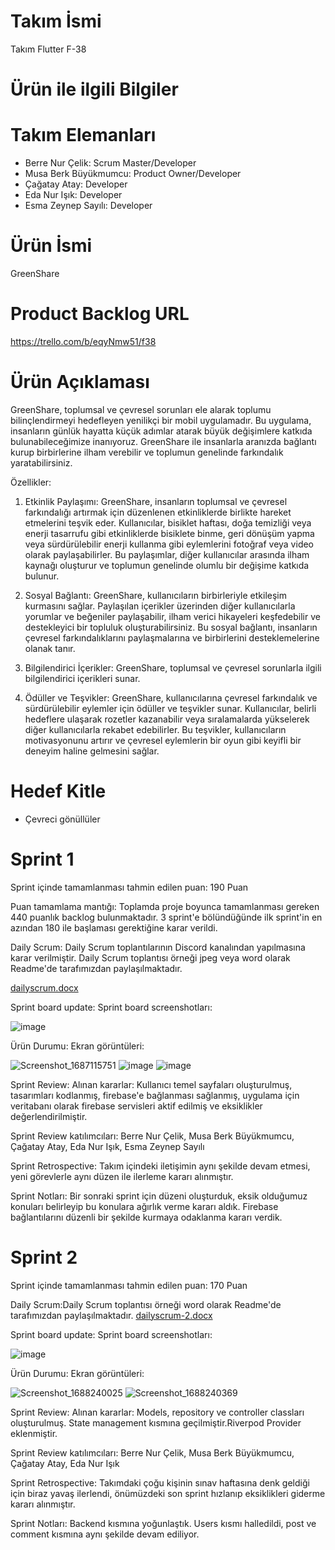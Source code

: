 # Takım İsmi
Takım Flutter F-38
# Ürün ile ilgili Bilgiler
# Takım Elemanları
- Berre Nur Çelik: Scrum Master/Developer
- Musa Berk Büyükmumcu: Product Owner/Developer
- Çağatay Atay: Developer
- Eda Nur Işık: Developer
- Esma Zeynep Sayılı: Developer
# Ürün İsmi
GreenShare
# Product Backlog URL
https://trello.com/b/eqyNmw51/f38
# Ürün Açıklaması
GreenShare, toplumsal ve çevresel sorunları ele alarak toplumu bilinçlendirmeyi hedefleyen yenilikçi bir mobil uygulamadır. Bu uygulama, insanların günlük hayatta küçük adımlar atarak büyük değişimlere katkıda bulunabileceğimize inanıyoruz. GreenShare ile insanlarla aranızda bağlantı kurup birbirlerine ilham verebilir ve toplumun genelinde farkındalık yaratabilirsiniz.

Özellikler:

1. 	Etkinlik Paylaşımı: GreenShare, insanların toplumsal ve çevresel farkındalığı artırmak için düzenlenen etkinliklerde birlikte hareket etmelerini teşvik eder. Kullanıcılar, bisiklet haftası, doğa temizliği veya enerji tasarrufu gibi etkinliklerde bisiklete binme, geri dönüşüm yapma veya sürdürülebilir enerji kullanma gibi eylemlerini fotoğraf veya video olarak paylaşabilirler. Bu paylaşımlar, diğer kullanıcılar arasında ilham kaynağı oluşturur ve toplumun genelinde olumlu bir değişime katkıda bulunur.
 
2. 	Sosyal Bağlantı: GreenShare, kullanıcıların birbirleriyle etkileşim kurmasını sağlar. Paylaşılan içerikler üzerinden diğer kullanıcılarla yorumlar ve beğeniler paylaşabilir, ilham verici hikayeleri keşfedebilir ve destekleyici bir topluluk oluşturabilirsiniz. Bu sosyal bağlantı, insanların çevresel farkındalıklarını paylaşmalarına ve birbirlerini desteklemelerine olanak tanır.
 
3. 	Bilgilendirici İçerikler: GreenShare, toplumsal ve çevresel sorunlarla ilgili bilgilendirici içerikleri sunar.
 
4. 	Ödüller ve Teşvikler: GreenShare, kullanıcılarına çevresel farkındalık ve sürdürülebilir eylemler için ödüller ve teşvikler sunar. Kullanıcılar, belirli hedeflere ulaşarak rozetler kazanabilir veya sıralamalarda yükselerek diğer kullanıcılarla rekabet edebilirler. Bu teşvikler, kullanıcıların motivasyonunu artırır ve çevresel eylemlerin bir oyun gibi keyifli bir deneyim haline gelmesini sağlar.
# Hedef Kitle
- Çevreci gönüllüler
# Sprint 1
  Sprint içinde tamamlanması tahmin edilen puan: 190 Puan

Puan tamamlama mantığı: Toplamda proje boyunca tamamlanması gereken 440 puanlık backlog bulunmaktadır. 3 sprint'e bölündüğünde ilk sprint'in en azından 180 ile başlaması gerektiğine karar verildi.

Daily Scrum: Daily Scrum toplantılarının Discord kanalından yapılmasına karar verilmiştir. Daily Scrum toplantısı örneği jpeg veya word olarak Readme'de tarafımızdan paylaşılmaktadır. 

[dailyscrum.docx](https://github.com/bootcamp-f-38/f-38-uygulama/files/11782422/dailyscrum.docx)


Sprint board update: 
Sprint board screenshotları:

![image](https://github.com/bootcamp-f-38/f-38-uygulama/assets/121867571/ac4ea39b-7fb4-4312-8899-285890478f5d)

Ürün Durumu: Ekran görüntüleri:

![Screenshot_1687115751](https://github.com/bootcamp-f-38/f-38-uygulama/assets/121867571/6b6487be-b0aa-4895-83c4-b2436bc586eb)
![image](https://github.com/bootcamp-f-38/f-38-uygulama/assets/121867571/3efa7d84-4b23-43a5-bf11-b91d8e74d678)
![image](https://github.com/bootcamp-f-38/f-38-uygulama/assets/121867571/b369baea-91d8-42a3-85e1-f90d9b0f5fa8)

Sprint Review: Alınan kararlar: Kullanıcı temel sayfaları oluşturulmuş, tasarımları kodlanmış, firebase'e bağlanması sağlanmış, uygulama için veritabanı olarak firebase servisleri aktif edilmiş ve eksiklikler değerlendirilmiştir. 

Sprint Review katılımcıları: Berre Nur Çelik, Musa Berk Büyükmumcu, Çağatay Atay, Eda Nur Işık, Esma Zeynep Sayılı

Sprint Retrospective:
Takım içindeki iletişimin aynı şekilde devam etmesi, yeni görevlerle aynı düzen ile ilerleme kararı alınmıştır.

Sprint Notları:
Bir sonraki sprint için düzeni oluşturduk, eksik olduğumuz konuları belirleyip bu konulara ağırlık verme kararı aldık. Firebase bağlantılarını düzenli bir şekilde kurmaya odaklanma kararı verdik.
# Sprint 2
Sprint içinde tamamlanması tahmin edilen puan: 170 Puan

Daily Scrum:Daily Scrum toplantısı örneği word olarak Readme'de tarafımızdan paylaşılmaktadır. 
[dailyscrum-2.docx](https://github.com/bootcamp-f-38/f-38-uygulama/files/11927024/dailyscrum-2.docx)

Sprint board update: 
Sprint board screenshotları:

![image](https://github.com/bootcamp-f-38/f-38-uygulama/assets/121867571/61eb066f-2a22-4234-b33b-e9dff93fda1a)

Ürün Durumu: Ekran görüntüleri:

![Screenshot_1688240025](https://github.com/bootcamp-f-38/f-38-uygulama/assets/121867571/4dfdda28-c588-4aae-a0b2-022d4d5474ae)
![Screenshot_1688240369](https://github.com/bootcamp-f-38/f-38-uygulama/assets/121867571/d36ca6f0-7bc8-40b7-821e-de3b1516961f)

Sprint Review: Alınan kararlar: Models, repository ve controller classları oluşturulmuş. State management kısmına geçilmiştir.Riverpod Provider eklenmiştir.

Sprint Review katılımcıları: Berre Nur Çelik, Musa Berk Büyükmumcu, Çağatay Atay, Eda Nur Işık

Sprint Retrospective:
Takımdaki çoğu kişinin sınav haftasına denk geldiği için biraz yavaş ilerlendi, önümüzdeki son sprint hızlanıp eksiklikleri giderme kararı alınmıştır.

Sprint Notları:
Backend kısmına yoğunlaştık. Users kısmı halledildi, post ve comment kısmına aynı şekilde devam ediliyor.
